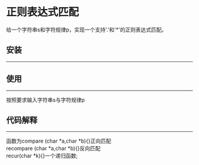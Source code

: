 # 正则表达式匹配
给一个字符串s和字符规律p，实现一个支持'.'和'*'的正则表达式匹配。
## 安装
---
## 使用
---
按照要求输入字符串s与字符规律p
## 代码解释
---
函数为compare (char *a,char *b){}正向匹配<br>
    recompare (char *a,char *b){}反向匹配<br>
    recur(char *k){}一个递归函数;
   
